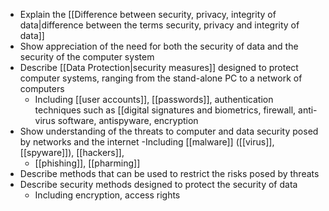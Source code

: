 - Explain the [[Difference between security, privacy, integrity of data|difference between the terms security, privacy and integrity of data]]
- Show appreciation of the need for both the security
of data and the security of the computer system
- Describe [[Data Protection|security measures]] designed to protect
computer systems, ranging from the stand-alone PC to a network of computers
	- Including [[user accounts]], [[passwords]], authentication techniques such as [[digital signatures and biometrics, firewall, anti-virus software, antispyware, encryption
- Show understanding of the threats to computer and
data security posed by networks and the internet
	-Including [[malware]] ([[virus]], [[spyware]]), [[hackers]],
	- [[phishing]], [[pharming]]
- Describe methods that can be used to restrict the
risks posed by threats
- Describe security methods designed to protect the
security of data
	- Including encryption, access rights